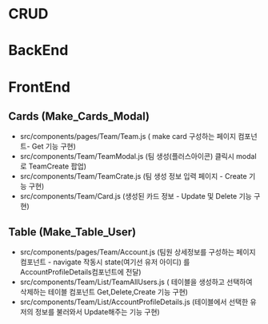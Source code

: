 # CRUD
# BackEnd


# FrontEnd
## Cards (Make_Cards_Modal)

- src/components/pages/Team/Team.js ( make card 구성하는 페이지 컴포넌트- Get 기능 구현)
- src/components/Team/TeamModal.js (팀 생성(플러스아이콘) 클릭시 modal로 TeamCreate 팝업)
- src/components/Team/TeamCrate.js (팀 생성 정보 입력 페이지 - Create 기능 구현)
- src/components/Team/Card.js (생성된 카드 정보 - Update 및 Delete 기능 구현)

## Table (Make_Table_User)

- src/components/pages/Team/Account.js (팀원 상세정보를 구성하는 페이지 컴포넌트 - navigate 작동시 state(여기선 유저 아이디) 를 AccountProfileDetails컴포넌트에 전달)
- src/components/Team/List/TeamAllUsers.js ( 테이블을 생성하고 선택하여 삭제하는 테이블 컴포넌트 Get,Delete,Create 기능 구현)
- src/components/Team/List/AccountProfileDetails.js (테이블에서 선택한 유저의 정보를 불러와서 Update해주는 기능 구현)
